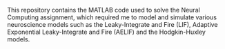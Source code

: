 This repository contains the MATLAB code used to solve the Neural Computing assignment, which required me to model and simulate various neuroscience models such as the Leaky-Integrate and Fire (LIF), Adaptive Exponential Leaky-Integrate and Fire (AELIF) and the Hodgkin-Huxley models.
